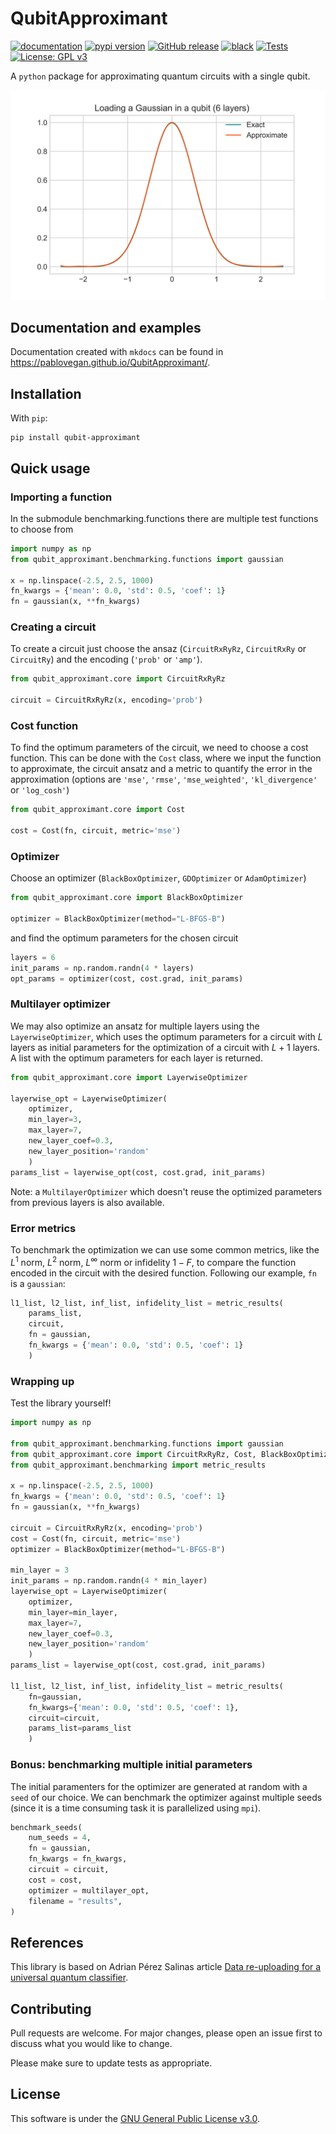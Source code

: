# QubitApproximant

[![documentation](https://img.shields.io/badge/docs-mkdocs%20material-blue.svg?style=flat)](https://pablovegan.github.io/QubitApproximant/)
[![pypi version](https://img.shields.io/pypi/v/qubit-approximant.svg)](https://pypi.org/project/qubit-approximant/)
[![GitHub release](https://img.shields.io/github/release/pablovegan/qubitapproximant.svg)](https://github.com/pablovegan/qubitapproximant/releases/latest)
[![black](https://img.shields.io/badge/code%20style-black-black)](https://github.com/psf/black)
[![Tests](https://github.com/pablovegan/QubitApproximant/actions/workflows/tests.yml/badge.svg)](https://github.com/pablovegan/QubitApproximant/actions/workflows/tests.yml)
[![License: GPL v3](https://img.shields.io/badge/License-GPLv3-blue.svg)](https://www.gnu.org/licenses/gpl-3.0)

A `python` package for approximating quantum circuits with a single qubit.

![alt text](/docs/gaussian.png)

## Documentation and examples
Documentation created with `mkdocs` can be found in https://pablovegan.github.io/QubitApproximant/.

## Installation

With `pip`:
```console
pip install qubit-approximant
```

## Quick usage

### Importing a function

In the submodule benchmarking.functions there are multiple test functions to choose from

```python
import numpy as np
from qubit_approximant.benchmarking.functions import gaussian

x = np.linspace(-2.5, 2.5, 1000)
fn_kwargs = {'mean': 0.0, 'std': 0.5, 'coef': 1}
fn = gaussian(x, **fn_kwargs)
```

### Creating a circuit
To create a circuit just choose the ansaz (``CircuitRxRyRz``, ``CircuitRxRy`` or ``CircuitRy``) and the encoding (``'prob'`` or ``'amp'``).

```python
from qubit_approximant.core import CircuitRxRyRz

circuit = CircuitRxRyRz(x, encoding='prob')
```

### Cost function
To find the optimum parameters of the circuit, we need to choose a cost function. This can be done with the ``Cost`` class, where we input the function to approximate, the circuit ansatz and a metric to quantify the error in the approximation (options are ``'mse'``, ``'rmse'``, ``'mse_weighted'``, ``'kl_divergence'`` or ``'log_cosh'``)

```python
from qubit_approximant.core import Cost

cost = Cost(fn, circuit, metric='mse')
```

### Optimizer

Choose an optimizer (``BlackBoxOptimizer``, ``GDOptimizer`` or ``AdamOptimizer``)

```python
from qubit_approximant.core import BlackBoxOptimizer

optimizer = BlackBoxOptimizer(method="L-BFGS-B")
```
and find the optimum parameters for the chosen circuit

```python
layers = 6
init_params = np.random.randn(4 * layers)
opt_params = optimizer(cost, cost.grad, init_params)
```

### Multilayer optimizer
We may also optimize an ansatz for multiple layers using the ``LayerwiseOptimizer``, which uses the optimum parameters for a circuit with $L$ layers as initial parameters for the optimization of a circuit with $L+1$ layers. A list with the optimum parameters for each layer is returned.

```python
from qubit_approximant.core import LayerwiseOptimizer

layerwise_opt = LayerwiseOptimizer(
    optimizer,
    min_layer=3,
    max_layer=7, 
    new_layer_coef=0.3,
    new_layer_position='random'
    )
params_list = layerwise_opt(cost, cost.grad, init_params)
```

Note: a ``MultilayerOptimizer`` which doesn't reuse the optimized parameters from previous layers is also available.

### Error metrics
To benchmark the optimization we can use some common metrics, like the $L^1$ norm, $L^2$ norm, $L^\infty$ norm or infidelity $1-F$, to compare the function encoded in the circuit with the desired function. Following our example, ``fn`` is a ``gaussian``:

```python
l1_list, l2_list, inf_list, infidelity_list = metric_results(
    params_list,
    circuit,
    fn = gaussian,
    fn_kwargs = {'mean': 0.0, 'std': 0.5, 'coef': 1}
    )
```

### Wrapping up
Test the library yourself!

```python
import numpy as np

from qubit_approximant.benchmarking.functions import gaussian
from qubit_approximant.core import CircuitRxRyRz, Cost, BlackBoxOptimizer, LayerwiseOptimizer
from qubit_approximant.benchmarking import metric_results

x = np.linspace(-2.5, 2.5, 1000)
fn_kwargs = {'mean': 0.0, 'std': 0.5, 'coef': 1}
fn = gaussian(x, **fn_kwargs)

circuit = CircuitRxRyRz(x, encoding='prob')
cost = Cost(fn, circuit, metric='mse')
optimizer = BlackBoxOptimizer(method="L-BFGS-B")

min_layer = 3
init_params = np.random.randn(4 * min_layer)
layerwise_opt = LayerwiseOptimizer(
    optimizer,
    min_layer=min_layer,
    max_layer=7,
    new_layer_coef=0.3,
    new_layer_position='random'
    )
params_list = layerwise_opt(cost, cost.grad, init_params)

l1_list, l2_list, inf_list, infidelity_list = metric_results(
    fn=gaussian,
    fn_kwargs={'mean': 0.0, 'std': 0.5, 'coef': 1},
    circuit=circuit,
    params_list=params_list
    )
```

### Bonus: benchmarking multiple initial parameters

The initial paramenters for the optimizer are generated at random with a ``seed`` of our choice. We can benchmark the optimizer against multiple seeds (since it is a time consuming task it is parallelized using ``mpi``).

```python
benchmark_seeds(
    num_seeds = 4,
    fn = gaussian,
    fn_kwargs = fn_kwargs,
    circuit = circuit,
    cost = cost,
    optimizer = multilayer_opt,
    filename = "results",
)
```


## References

This library is based on Adrian Pérez Salinas article [Data re-uploading for a universal quantum classifier](https://quantum-journal.org/papers/q-2020-02-06-226/).

## Contributing

Pull requests are welcome. For major changes, please open an issue first
to discuss what you would like to change.

Please make sure to update tests as appropriate.

## License

This software is under the [GNU General Public License v3.0](https://choosealicense.com/licenses/gpl-3.0/).
